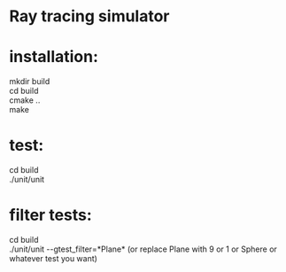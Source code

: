 # Ray tracing simulator

# installation:
mkdir build  
cd build  
cmake ..  
make  

# test:
cd build  
./unit/unit  

# filter tests:
cd build  
./unit/unit --gtest_filter=\*Plane\* (or replace Plane with 9 or 1 or Sphere or whatever test you want)  
